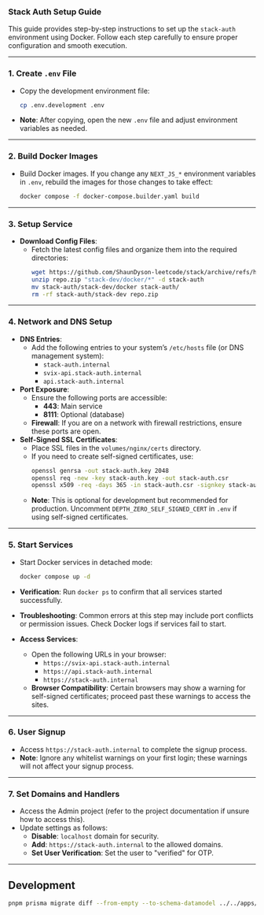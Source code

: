 ### Stack Auth Setup Guide

This guide provides step-by-step instructions to set up the `stack-auth` environment using Docker. Follow each step carefully to ensure proper configuration and smooth execution.

---

### 1. **Create `.env` File**
   - Copy the development environment file:
     ```sh
     cp .env.development .env
     ```
   - **Note**: After copying, open the new `.env` file and adjust environment variables as needed.

---

### 2. **Build Docker Images**
   - Build Docker images. If you change any `NEXT_JS_*` environment variables in `.env`, rebuild the images for those changes to take effect:
     ```sh
     docker compose -f docker-compose.builder.yaml build
     ```

---

### 3. **Setup Service**
   - **Download Config Files**:
     - Fetch the latest config files and organize them into the required directories:
       ```sh
       wget https://github.com/ShaunDyson-leetcode/stack/archive/refs/heads/dev.zip -O repo.zip
       unzip repo.zip "stack-dev/docker/*" -d stack-auth
       mv stack-auth/stack-dev/docker stack-auth/
       rm -rf stack-auth/stack-dev repo.zip
       ```

---

### 4. **Network and DNS Setup**
   - **DNS Entries**:
     - Add the following entries to your system’s `/etc/hosts` file (or DNS management system):
       - `stack-auth.internal`
       - `svix-api.stack-auth.internal`
       - `api.stack-auth.internal`
   - **Port Exposure**:
     - Ensure the following ports are accessible:
       - **443**: Main service
       - **8111**: Optional (database)
     - **Firewall**: If you are on a network with firewall restrictions, ensure these ports are open.
   - **Self-Signed SSL Certificates**:
     - Place SSL files in the `volumes/nginx/certs` directory.
     - If you need to create self-signed certificates, use:
       ```sh
       openssl genrsa -out stack-auth.key 2048
       openssl req -new -key stack-auth.key -out stack-auth.csr
       openssl x509 -req -days 365 -in stack-auth.csr -signkey stack-auth.key -out stack-auth.crt
       ```
     - **Note**: This is optional for development but recommended for production. Uncomment `DEPTH_ZERO_SELF_SIGNED_CERT` in `.env` if using self-signed certificates.

---

### 5. **Start Services**
   - Start Docker services in detached mode:
     ```sh
     docker compose up -d
     ```
   - **Verification**: Run `docker ps` to confirm that all services started successfully.
   - **Troubleshooting**: Common errors at this step may include port conflicts or permission issues. Check Docker logs if services fail to start.

   - **Access Services**:
     - Open the following URLs in your browser:
       - `https://svix-api.stack-auth.internal`
       - `https://api.stack-auth.internal`
       - `https://stack-auth.internal`
     - **Browser Compatibility**: Certain browsers may show a warning for self-signed certificates; proceed past these warnings to access the sites.

---

### 6. **User Signup**
   - Access `https://stack-auth.internal` to complete the signup process.
   - **Note**: Ignore any whitelist warnings on your first login; these warnings will not affect your signup process.

---

### 7. **Set Domains and Handlers**
   - Access the Admin project (refer to the project documentation if unsure how to access this).
   - Update settings as follows:
     - **Disable**: `localhost` domain for security.
     - **Add**: `https://stack-auth.internal` to the allowed domains.
     - **Set User Verification**: Set the user to "verified" for OTP.

---

## **Development**

```sh
pnpm prisma migrate diff --from-empty --to-schema-datamodel ../../apps/backend/prisma/schema.prisma --script > ../stack-auth-services/volumes/db/stack-auth-init.sql
```